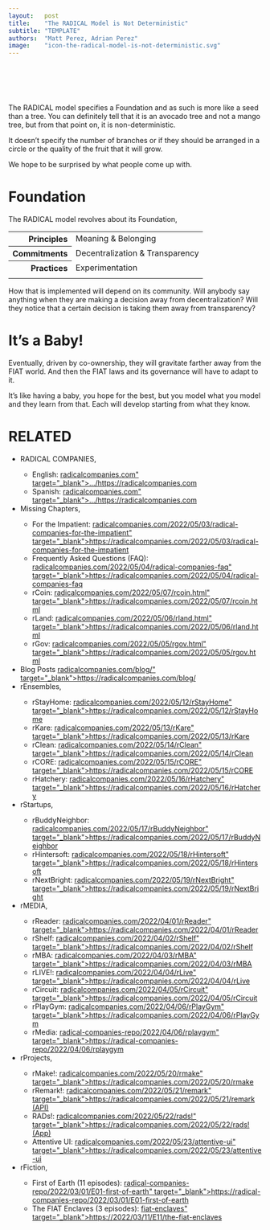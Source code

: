```yaml
---
layout:   post
title:    "The RADICAL Model is Not Deterministic"
subtitle: "TEMPLATE"
authors:  "Matt Perez, Adrian Perez"
image:    "icon-the-radical-model-is-not-deterministic.svg"
---
```


<div style="display:none;">
 <p>The <span class="_paradigm">RADICAL</span> model specifies a Foundation and as such is more like a seed than a tree. You can definitely tell that it is an avocado tree and not a mango tree, but from that point on, it is non-deterministic.</p>
</div>

<h1>&nbsp;</h1>
 <p>The <span class="_paradigm">RADICAL</span> model specifies a Foundation and as such is more like a seed than a tree. You can definitely tell that it is an avocado tree and not a mango tree, but from that point on, it is non-deterministic.</p>
 <p>It doesn’t specify the number of branches or if they should be arranged in a circle or the quality of the fruit that it will grow.</p>
 <p>We hope to be surprised by what people come up with.</p>

<h1>Foundation</h1>
 <p>The <span class="_paradigm">RADICAL</span> model revolves about its Foundation,</p>
 <table>
  <tr>
   <th style="text-align: right">Principles</th>
   <td>Meaning & Belonging</td>
  </tr>
  <tr>
   <th style="text-align: right">Commitments</th>
   <td>Decentralization & Transparency</td>
  </tr>
  <tr>
   <th style="text-align: right">Practices</th>
   <td>Experimentation</td>
  </tr>
  <tr>
   <td class="_filler; "></td>
  </tr>
 </table>
 <p>How that is implemented will depend on its community. Will anybody say anything when they are making a decision away from decentralization? Will they notice that a certain decision is taking them away from transparency?</p>

<h1>It’s a Baby!</h1>
 <p>Eventually, driven by co-ownership, they will gravitate farther away from the <span class="_paradigm">FIAT</span> world. And then the <span class="_paradigm">FIAT</span> laws and its governance will have to adapt to it.</p>
 <p>It’s like having a baby, you hope for the best, but you model what you model and they learn from that. Each will develop starting from what they know.</p>

<h1 class="_section">RELATED</h1>
 <ul>
  <li><span class="_paradigm">RADICAL</span> COMPANIES,</li>
   <ul>
    <li><a>English</a>: <a href="https://<span class="_paradigm">radical</span>companies.com" target="_blank">&hellip;/https://<span class="_paradigm">radical</span>companies.com</a></li>
    <li><a>Spanish</a>: <a href="https://<span class="_paradigm">radical</span>companies.com" target="_blank">&hellip;/https://<span class="_paradigm">radical</span>companies.com</a></li>
   </ul>
  <li>Missing Chapters,</li>
   <ul>
    <li>For the Impatient: <a href="https://<span class="_paradigm">radical</span>companies.com/2022/05/03/<span class="_paradigm">radical</span>-companies-for-the-impatient" target="_blank">https://<span class="_paradigm">radical</span>companies.com/2022/05/03/<span class="_paradigm">radical</span>-companies-for-the-impatient</a></li>
    <li>Frequently Asked Questions (FAQ): <a href="https://<span class="_paradigm">radical</span>companies.com/2022/05/04/<span class="_paradigm">radical</span>-companies-faq" target="_blank">https://<span class="_paradigm">radical</span>companies.com/2022/05/04/<span class="_paradigm">radical</span>-companies-faq</a></li>
    <li>rCoin: <a href="https://<span class="_paradigm">radical</span>companies.com/2022/05/07/rcoin.html" target="_blank">https://<span class="_paradigm">radical</span>companies.com/2022/05/07/rcoin.html</a></li>
    <li>rLand: <a href="https://<span class="_paradigm">radical</span>companies.com/2022/05/06/rland.html" target="_blank">https://<span class="_paradigm">radical</span>companies.com/2022/05/06/rland.html</a></li>
    <li>rGov: <a href="https://<span class="_paradigm">radical</span>companies.com/2022/05/05/rgov.html" target="_blank">https://<span class="_paradigm">radical</span>companies.com/2022/05/05/rgov.html</a></li>
   </ul>
   <li>Blog Posts <a href="https://<span class="_paradigm">radical</span>companies.com/blog/" target="_blank">https://<span class="_paradigm">radical</span>companies.com/blog/</a></li>
   <li>rEnsembles,</li>
    <ul>
     <li> rStayHome: <a href="https://<span class="_paradigm">radical</span>companies.com/2022/05/12/rStayHome" target="_blank">https://<span class="_paradigm">radical</span>companies.com/2022/05/12/rStayHome</a></li>
     <li>     rKare: <a href="https://<span class="_paradigm">radical</span>companies.com/2022/05/13/rKare" target="_blank">https://<span class="_paradigm">radical</span>companies.com/2022/05/13/rKare</a></li>
     <li>    rClean: <a href="https://<span class="_paradigm">radical</span>companies.com/2022/05/14/rClean" target="_blank">https://<span class="_paradigm">radical</span>companies.com/2022/05/14/rClean</a></li>
     <li>     rCORE: <a href="https://<span class="_paradigm">radical</span>companies.com/2022/05/15/rCORE" target="_blank">https://<span class="_paradigm">radical</span>companies.com/2022/05/15/rCORE</a></li>
     <li>rHatchery: <a href="https://<span class="_paradigm">radical</span>companies.com/2022/05/16/rHatchery" target="_blank">https://<span class="_paradigm">radical</span>companies.com/2022/05/16/rHatchery</a></li>
    </ul>
   <li>rStartups,</li>
    <ul>
     <li>rBuddyNeighbor: <a href="https://<span class="_paradigm">radical</span>companies.com/2022/05/17/rBuddyNeighbor" target="_blank">https://<span class="_paradigm">radical</span>companies.com/2022/05/17/rBuddyNeighbor</a></li>
     <li>   rHintersoft: <a href="https://<span class="_paradigm">radical</span>companies.com/2022/05/18/rHintersoft" target="_blank">https://<span class="_paradigm">radical</span>companies.com/2022/05/18/rHintersoft</a></li> 
     <li>   rNextBright: <a href="https://<span class="_paradigm">radical</span>companies.com/2022/05/19/rNextBright" target="_blank">https://<span class="_paradigm">radical</span>companies.com/2022/05/19/rNextBright</a></li>
    </ul>
   <li>rMEDIA,</li>
    <ul>
     <li> rReader: <a href="https://<span class="_paradigm">radical</span>companies.com/2022/04/01/rReader" target="_blank">https://<span class="_paradigm">radical</span>companies.com/2022/04/01/rReader</a></li>
     <li>  rShelf: <a href="https://<span class="_paradigm">radical</span>companies.com/2022/04/02/rShelf" target="_blank">https://<span class="_paradigm">radical</span>companies.com/2022/04/02/rShelf</a></li>
     <li>    rMBA: <a href="https://<span class="_paradigm">radical</span>companies.com/2022/04/03/rMBA" target="_blank">https://<span class="_paradigm">radical</span>companies.com/2022/04/03/rMBA</a></li>
     <li>  rLIVE!: <a href="https://<span class="_paradigm">radical</span>companies.com/2022/04/04/rLive" target="_blank">https://<span class="_paradigm">radical</span>companies.com/2022/04/04/rLive</a></li>
     <li>rCircuit: <a href="https://<span class="_paradigm">radical</span>companies.com/2022/04/05/rCircuit" target="_blank">https://<span class="_paradigm">radical</span>companies.com/2022/04/05/rCircuit</a></li>
     <li>rPlayGym: <a href="https://<span class="_paradigm">radical</span>companies.com/2022/04/06/rPlayGym" target="_blank">https://<span class="_paradigm">radical</span>companies.com/2022/04/06/rPlayGym</a></li>
     <li>  rMedia: <a href="https://<span class="_paradigm">radical</span>-companies-repo/2022/04/06/rplaygym" target="_blank">https://<span class="_paradigm">radical</span>-companies-repo/2022/04/06/rplaygym</a></li>
    </ul>
   <li>rProjects,</li>
    <ul>
     <li>      rMake!: <a href="https://<span class="_paradigm">radical</span>companies.com/2022/05/20/rmake" target="_blank">https://<span class="_paradigm">radical</span>companies.com/2022/05/20/rmake</a></li>
     <li>    rRemark!: <a href="https://<span class="_paradigm">radical</span>companies.com/2022/05/21/remark" target="_blank">https://<span class="_paradigm">radical</span>companies.com/2022/05/21/remark (API)</a></li>
     <li>       <span class="_paradigm">RAD</span>s!: <a href="https://<span class="_paradigm">radical</span>companies.com/2022/05/22/<span class="_paradigm">rad</span>s!" target="_blank">https://<span class="_paradigm">radical</span>companies.com/2022/05/22/<span class="_paradigm">rad</span>s! (App)</a></li>
     <li>Attentive UI: <a href="https://<span class="_paradigm">radical</span>companies.com/2022/05/23/attentive-ui" target="_blank">https://<span class="_paradigm">radical</span>companies.com/2022/05/23/attentive-ui</a></li>
    </ul>
   <li>rFiction,</li>
    <ul>
     <li>  First of Earth (11 episodes): <a href="https://<span class="_paradigm">radical</span>-companies-repo/2022/03/01/E01-first-of-earth" target="_blank">https://<span class="_paradigm">radical</span>-companies-repo/2022/03/01/E01-first-of-earth</a></li>
     <li>The <span class="_paradigm">FIAT</span> Enclaves (3 episodes): <a href="https://2022/03/11/E11/the-<span class="_paradigm">fiat</span>-enclaves" target="_blank">https://2022/03/11/E11/the-<span class="_paradigm">fiat</span>-enclaves</a></li>
    </ul>
